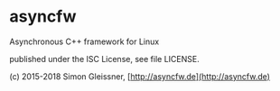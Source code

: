 # asyncfw
Asynchronous C++ framework for Linux

published under the ISC License, see file LICENSE.

(c) 2015-2018 Simon Gleissner, [http://asyncfw.de](http://asyncfw.de)

